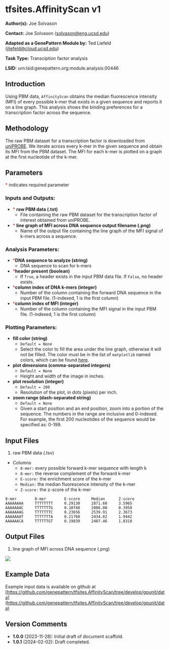# tfsites.AffinityScan v1

**Author(s):** Joe Solvason  

**Contact:** Joe Solvason (solvason@eng.ucsd.edu)

**Adapted as a GenePattern Module by:** Ted Liefeld (jliefeld@cloud.ucsd.edu)

**Task Type:** Transciption factor analysis

**LSID:**  urn:lsid:genepattern.org:module.analysis:00446


## Introduction

Using PBM data, `AffinityScan` obtains the median fluorescence intensity (MFI) of every possible k-mer that exists in a given sequence and reports it on a line graph. This analysis shows the binding preferences for a transcription factor across the sequence. 

## Methodology

The raw PBM dataset for a transcription factor is downloaded from [uniPROBE](http://the_brain.bwh.harvard.edu/uniprobe/). We iterate across every k-mer in the given sequence and obtain its MFI from the PBM dataset. The MFI for each k-mer is plotted on a graph at the first nucleotide of the k-mer. 

## Parameters

<span style="color: red;">*</span> indicates required parameter

### Inputs and Outputs: 

- <span style="color: red;">*</span> **raw PBM data (.txt)**
    - File containing the raw PBM dataset for the transcription factor of interest obtained from uniPROBE. 
- <span style="color: red;">*</span> **line graph of MFI across DNA sequence output filename (.png)**
    -  Name of the output file containing the line graph of the MFI signal of k-mers across a sequence. 
 
### Analysis Parameters:

- <span style="color: red;">*</span>**DNA sequence to analyze (string)**
    - DNA sequence to scan for k-mers
- <span style="color: red;">*</span>**header present (boolean)**
    - If `True`, a header exists in the input PBM data file. If `False`, no header exists.
- <span style="color: red;">*</span>**column index of DNA k-mers (integer)**
    - Number of the column containing the forward DNA sequence in the input PBM file. (1-indexed, 1 is the first column)
- <span style="color: red;">*</span>**column index of MFI (integer)**
    - Number of the column containing the MFI signal in the input PBM file. (1-indexed, 1 is the first column)
 
### Plotting Parameters:
- **fill color (string)**
    - `Default = None`
    - Select the color to fill the area under the line graph, otherwise it will not be filled. The color must be in the list of `matplotlib` named colors, which can be found [here](https://matplotlib.org/stable/gallery/color/named_colors.html).
- **plot dimensions (comma-separated integers)**
    - `Default = None`
    - Height and width of the image in inches.
- **plot resolution (integer)**
    - `Default = 200`
    - Resolution of the plot, in dots (pixels) per inch.
- **zoom range (dash-separated string)**
    - `Default = None`
    - Given a start position and an end position, zoom into a portion of the sequence. The numbers in the range are inclusive and 0-indexed. For example, the first 200 nucleotides of the sequence would be specified as: 0-199.


## Input Files

1.  raw PBM data (.tsv)
- Columns
    - `8-mer:` every possible forward k-mer sequence with length k
    - `8-mer:` the reverse complement of the forward k-mer
    - `E-score:` the enrichment score of the k-mer
    - `Median:` the median fluorescence intensity of the k-mer
    - `Z-score:` the z-score of the k-mer 

```
8-mer        8-mer        E-score     Median      Z-score
AAAAAAAA     TTTTTTTT     0.29130     2871.60     3.5965
AAAAAAAC     TTTTTTTG     0.10748     2086.00     0.3958
AAAAAAAG     TTTTTTTC     0.23656     2539.91     2.3673
AAAAAAAT     TTTTTTTA     0.21760     2434.82     1.9442
AAAAAACA     TTTTTTGT     0.19839     2407.46     1.8310
```
       
## Output Files

1. line graph of MFI across DNA sequence (.png)

<img src="./03-output_zrs-enhancer-signal.png"/> 
    
  
## Example Data

Example input data is available on github at [https://github.com/genepattern/tfsites.AffinityScan/tree/develop/gpunit/data](https://github.com/genepattern/tfsites.AffinityScan/tree/develop/gpunit/data)
    
    
## Version Comments

- **1.0.0** (2023-11-28): Initial draft of document scaffold.
- **1.0.1** (2024-02-02): Draft completed.
